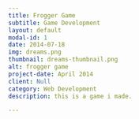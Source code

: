 ```yaml
---
title: Frogger Game
subtitle: Game Development
layout: default
modal-id: 1
date: 2014-07-18
img: dreams.png
thumbnail: dreams-thumbnail.png
alt: frogger game
project-date: April 2014
client: Null
category: Web Development
description: this is a game i made.

---
```

